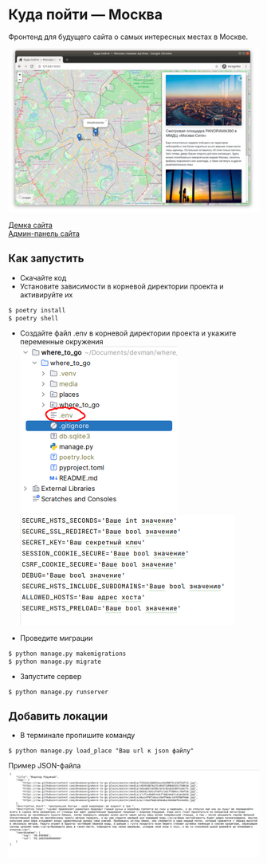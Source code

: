 # Куда пойти — Москва

Фронтенд для будущего сайта о самых интересных местах в Москве.

![Screenshot](https://github.com/valhallajazzy/where_to_go/blob/main/pictures_guide/site.png)

[Демка сайта](https://valhallajazzy.pythonanywhere.com/)  
[Админ-панель сайта](https://valhallajazzy.pythonanywhere.com/admin/)

## Как запустить
* Скачайте код
* Установите зависимости в корневой директории проекта и активируйте их
```console
$ poetry install
$ poetry shell
```
* Создайте файл .env в корневой директории проекта и укажите переменные окружения
![Screenshot](./pictures_guide/env_файл_where_to_go.png)
![Screenshot](./pictures_guide/vatiables.png)

* Проведите миграции
```console
$ python manage.py makemigrations
$ python manage.py migrate
```
* Запустите сервер
```console
$ python manage.py runserver
```

## Добавить локации
* В терминале пропишите команду
```console
$ python manage.py load_place "Ваш url к json файлу"
```

Пример JSON-файла
![Screenshot](./pictures_guide/json_exmple.png)
